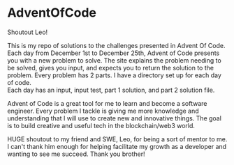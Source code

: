 # AdventOfCode
Shoutout Leo!

This is my repo of solutions to the challenges presented in Advent Of Code.
Each day from December 1st to December 25th, Advent of Code presents you with
  a new problem to solve.  The site explains the problem needing to be solved,
  gives you input, and expects you to return the solution to the problem.
Every problem has 2 parts.  I have a directory set up for each day of code.  
  Each day has an input, input test, part 1 solution, and part 2 solution file.

Advent of Code is a great tool for me to learn and become a software engineer.
Every problem I tackle is giving me more knowledge and understanding that I will
use to create new and innovative things.  The goal is to build creative and useful tech
in the blockchain/web3 world.

HUGE shoutout to my friend and SWE, Leo, for being a sort of mentor to me.  I can't
thank him enough for helping facilitate my growth as a developer and wanting to see 
me succeed.  Thank you brother!

